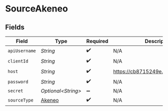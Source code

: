 # SourceAkeneo


## Fields

| Field                                   | Type                                    | Required                                | Description                             |
| --------------------------------------- | --------------------------------------- | --------------------------------------- | --------------------------------------- |
| `apiUsername`                           | *String*                                | :heavy_check_mark:                      | N/A                                     |
| `clientId`                              | *String*                                | :heavy_check_mark:                      | N/A                                     |
| `host`                                  | *String*                                | :heavy_check_mark:                      | https://cb8715249e.trial.akeneo.cloud   |
| `password`                              | *String*                                | :heavy_check_mark:                      | N/A                                     |
| `secret`                                | *Optional\<String>*                     | :heavy_minus_sign:                      | N/A                                     |
| `sourceType`                            | [Akeneo](../../models/shared/Akeneo.md) | :heavy_check_mark:                      | N/A                                     |